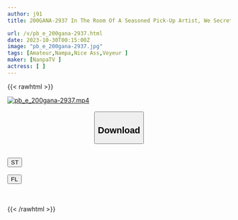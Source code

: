 ```yaml
---
author: j91
title: 200GANA-2937 In The Room Of A Seasoned Pick-Up Artist, We Secretly Filmed Her Having Sex 315 Bring A Very Indoor Girl Who Loves Games To Her Home! My Skin Is Completely White Because I Rarely Leave The House! A Hidden Camera Captures Him Smiling And Enjoying Sex Even Though He’s A Little Shy!

url: /v/pb_e_200gana-2937.html
date: 2023-10-30T00:15:00Z
image: "pb_e_200gana-2937.jpg"
tags: [Amateur,Nampa,Nice Ass,Voyeur ]
maker: [NanpaTV ]
actress: [ ]
---
```



{{< rawhtml >}}

<div class="video" data-videoid="o2ro4RJJOeIJoGD">
    <a href="javascript:;">
        <img src="https://my.j91.asia/v/pb_e_200gana-2937.jpg" width="WIDTH" height="HEIGHT" alt="pb_e_200gana-2937.mp4" loading="lazy">
    </a>
</div>

<script type="text/javascript" src="https://j91.asia/asset/on-demand-st.js"></script>

<br>
  <link rel="stylesheet" href="https://j91.asia/asset/bs5.css">
  
  <center>
  <button class="btn btn-primary" type="button" data-bs-toggle="collapse" data-bs-target=".multi-collapse" aria-expanded="false" aria-controls="multiCollapseExample1 multiCollapseExample2"><h2>Download</h2></button></center>
</p>
<div class="row">
  <div class="col">
    <div class="collapse multi-collapse" id="multiCollapseExample1">
      <div class="card card-body">
	      	      <br>
<div class="buttons">  
<a href="https://streamtape.to/v/o2ro4RJJOeIJoGD"><button class="btn-hover color-3"><i class="fa fa-download"></i> ST</button></a></div>
    </div>
  </div>
</div>
  <div class="col">
    <div class="collapse multi-collapse" id="multiCollapseExample2">
      <div class="card card-body">
	      <br>
<div class="buttons">
    <a href="https://filelions.online/f/8ik6sy1i5480"><button class="btn-hover color-9"><i class="fa fa-download"></i> FL</button></a></div>
<br><br>
      </div>
    </div>
  </div>
</div>

{{< /rawhtml >}}
